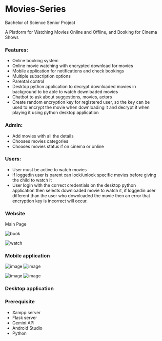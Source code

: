 # Movies-Series
Bachelor of Science Senior Project


A Platform for Watching Movies Online and Offline, and Booking for Cinema Shows

### Features:

- Online booking system
- Online movie watching with encrypted download for movies
- Mobile application for notifications and check bookings
- Multiple subscription options
- Parental control
- Desktop python application to decrypt downloaded movies in background to be able to watch downloaded movies
- Chatbot to ask about suggestions, movies, actors
- Create random encryption key for registered user, so the key can be used to encrypt the movie when downloading it and decrypt it when playing it using python desktop application


### Admin:

- Add movies with all the details
- Chooses movies categories
- Chooses movies status if on cinema or online

### Users:

- User must be active to watch movies
- If loggedin user is parent can lock/unlock specific movies before giving the child to watch it
- User login with the correct credentials on the desktop python application then selects downloaded movie to watch it, if loggedin user different than the user who downloaded the movie then an error that encryption key is incorrect will occur.



### Website

Main Page

![book](https://github.com/Fadel-Rammal/Movies-Series/assets/174458185/1e79a2f9-c270-44e0-bc37-41538165b43a)

![watch](https://github.com/Fadel-Rammal/Movies-Series/assets/174458185/f22a1a77-32ec-4261-8539-1eeaf98109ee)





### Mobile application


![image](https://github.com/Fadel-Rammal/Movies-Series/assets/174458185/2e2ac13d-7e42-4cb3-8f06-333c2d9323c1) ![image](https://github.com/Fadel-Rammal/Movies-Series/assets/174458185/73b494ac-11e8-4e2e-8c08-8a5bd1a8b3dd)


![image](https://github.com/Fadel-Rammal/Movies-Series/assets/174458185/406fef86-9081-447d-aa98-4f3832db6f49) ![image](https://github.com/Fadel-Rammal/Movies-Series/assets/174458185/ba92d51d-878a-441c-a234-25f87ee1b3a6)







### Desktop application






### Prerequisite

- Xampp server
- Flask server
- Gemini API
- Android Studio
- Python








